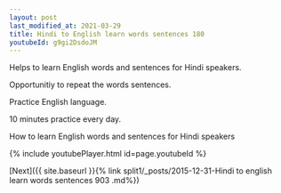 ```yaml
---
layout: post
last_modified_at: 2021-03-29
title: Hindi to English learn words sentences 180 
youtubeId: g9gi2DsdoJM
---
```

 
 
Helps to learn English words and sentences for Hindi speakers.

Opportunitiy to repeat the words sentences. 

Practice English language. 
 
10 minutes practice every day. 
 
How to learn English words and sentences for Hindi speakers 
 
{% include youtubePlayer.html id=page.youtubeId %}
 
 
[Next]({{ site.baseurl }}{% link  split1/_posts/2015-12-31-Hindi to english learn words sentences 903 .md%})
 
